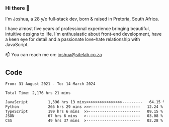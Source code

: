 ### Hi there 👋

I'm Joshua, a 28 y/o full-stack dev, born & raised in Pretoria, South Africa. 

I have almost five years of professional experience bringing beautiful, intuitive designs to life. I'm enthusiastic about front-end development, have a keen eye for detail and a passionate love-hate relationship with JavaScript.

📫 You can reach me on: joshua@sitelab.co.za

## **Code**

<!--START_SECTION:waka-->

```txt
From: 31 August 2021 - To: 14 March 2024

Total Time: 2,176 hrs 21 mins

JavaScript         1,396 hrs 13 mins>>>>>>>>>>>>>>>>---------   64.15 %
Python             266 hrs 29 mins >>>----------------------   12.24 %
TypeScript         199 hrs 6 mins  >>-----------------------   09.15 %
JSON               67 hrs 6 mins   >------------------------   03.08 %
CSS                49 hrs 37 mins  >------------------------   02.28 %
```

<!--END_SECTION:waka-->
